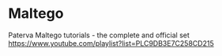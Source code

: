 # Maltego

Paterva Maltego tutorials - the complete and official set
https://www.youtube.com/playlist?list=PLC9DB3E7C258CD215